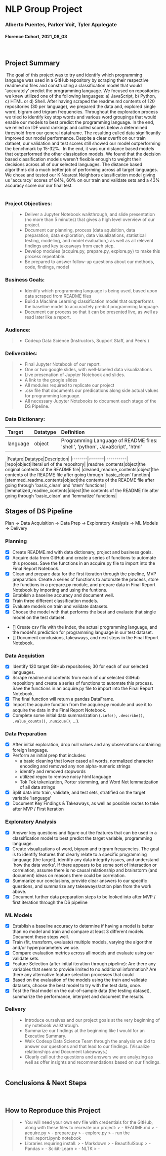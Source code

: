 # NLP Group Project
### Alberto Puentes, Parker Voit, Tyler Applegate
#### Florence Cohort, 2021_08_03
​
## Project Summary
​
The goal of this project was to try and identify which programming language was used in a GitHub repository by scraping their respective readme.md files and constructing a classification model that would 'accurately' predict the programming language.  We focused on repositories we knew utilized one of the following languages: a) JavaScript, b) Python, c) HTML or d) Shell.  After having scraped the readme.md contents of 120 repositories (30 per language), we prepared the data and, explored single word, bigram and trigram frequencies.  Throughout the exploration process we tried to identify key stop words and various word groupings that would enable our models to best predict the programming language.  In the end, we relied on IDF word rankings and culled scores below a determined threshold from our general dataframe.  The resulting culled data significantly improved our model performance.  Despite a clear overfit on our train dataset, our validation and test scores still showed our model outperforming the benchmark by 15-32%. 
​
In the end, it was our distance based models that outperformed the other classication models.  We found that the decision based classification models weren't flexible enough to weight their decisions across all of our selected languages.  The distance based algorithms did a much better job of performing across all target languages.  We chose and tested our K Nearest Neighbors classification model giving us 'accuracy' scores of 84%, 60% on our train and validate sets and a 43% accuracy score our our final test.  
​
### Project Objectives:
> - Deliver a Jupyter Notebook walkthrough, and slide presentation (no more than 5 minutes) that gives a high level overview of our project.
> - Document our planning, process (data aquisition, data preparation, data exploration, data visualizations, statistical testing, modeling, and model evaluation,) as well as all relevent findings and key takeaways from each step.
> - Develop modules (acquire.py, prepare.py, explore.py) to make this process repeatable.
> - Be prepared to answer follow-up questions about our methods, code, findings, model
​
### Business Goals:
> - Identify which programming language is being used, based upon data scraped from README files
> - Build a Machine Learning classification model that outperforms the baseline model to accuractely predict programming language.
> - Document our process so that it can be presented live, as well as read later like a report.
​
### Audience:
> - Codeup Data Science (Instructors, Support Staff, and Peers.)
​
### Deliverables:
> - Final Jupyter Notebook of our report.
> - One or two google slides, with well-labeled data visualizations
> - Live presenation of Jupyter Notebook and slides.
> - A link to the google slides
> - All modules required to replicate our project
> - .csv file that documents our predications along side actual values for programming language.
> - All necessary Jupyter Notebooks to document each stage of the DS Pipeline.
​
​
### Data Dictionary:
|Target|Datatype|Definition|
|:-------|:-------|:----------|
|language|object|Programming Language of README files: 'shell', 'python', 'JavaScript', 'html'|
​
|Feature|Datatype|Description|
|:-------|:-------|:----------|
|repo|object|literal url of the repository|
|readme_contents|object|the original contents of the README file|
|cleaned_readme_contents|object|the contents of the README file after going through 'basic_clean' function|
|stemmed_readme_contents|object|the contents of the README file after going through 'basic_clean' and 'stem' functions|
|lemmatized_readme_contents|object|the contents of the README file after going through 'basic_clean' and 'lemmatize' functions|
​
## Stages of DS Pipeline
Plan -> Data Acquisition -> Data Prep -> Exploratory Analysis -> ML Models -> Delivery
​
### Planning
- [x] Create README.md with data dictionary, project and business goals.
- [x] Acquire data from GitHub and create a series of functions to automate this process. Save the functions in an acquire.py file to import into the Final Report Notebook.
- [x] Clean and prepare data for the first iteration through the pipeline, MVP preparation. Create a series of functions to automate the process, store the functions in a prepare.py module, and prepare data in Final Report Notebook by importing and using the funtions.
- [x] Establish a baseline accuracy and document well.
- [x] Train three different classification models.
- [x] Evaluate models on train and validate datasets.
- [x] Choose the model with that performs the best and evaluate that single model on the test dataset.
- [] Create csv file with the index, the actual programming language, and the model's prediction for programming language in our test dataset.
- [] Document conclusions, takeaways, and next steps in the Final Report Notebook.
​
### Data Acquistion
- [x] Identify 120 target GitHub repositories; 30 for each of our selected languages. 
- [x] Scrape readme.md contents from each of our selected GitHub repositiory and create a series of functions to automate this process. Save the functions in an acquire.py file to import into the Final Report Notebook.
- [x] The final function will return a pandas DataFrame.
- [x] Import the acquire function from the acquire.py module and use it to acquire the data in the Final Report Notebook.
- [x] Complete some initial data summarization (`.info()`, `.describe()`, `.value_counts()`, `.nunique()`, ...).
​
### Data Preparation
- [x] After initial exploration, drop null values and any observations containing foreign language.
- [x] Perform an initial prep that includes:
    * a basic cleaning that lower cased all words, normalized character encoding and removed any non alpha-numeric strings
    * identify and removed stopwords
    * utilized regex to remove noisy html language
    * Tok Tok tokenization, Porter stemming, and Word Net lemmatization of all data strings
- [x] Split data into train, validate, and test sets, stratified on the target variable 'language'
- [x] Document Key Findings & Takeaways, as well as possible routes to take after MVP / First Iteration
​
### Exploratory Analysis
- [x] Answer key questions and figure out the features that can be used in a classification model to best predict the target variable, programming language. 
- [x] Create visualizations of word, bigram and trigram frequencies. The goal is to identify features that clearly relate to a specific programming language (the target), identify any data integrity issues, and understand 'how the data works'. If there appears to be some sort of interaction or correlation, assume there is no causal relationship and brainstorm (and document) ideas on reasons there could be correlation.
- [x] Summarize our conclusions, provide clear answers to our specific questions, and summarize any takeaways/action plan from the work above.
- [x] Document further data preparation steps to be looked into after MVP / first iteration through the DS pipeline
​
### ML Models
- [x] Establish a baseline accuracy to determine if having a model is better than no model and train and compare at least 3 different models. Document these steps well.
- [x] Train (fit, transform, evaluate) multiple models, varying the algorithm and/or hyperparameters we use.
- [x] Compare evaluation metrics across all models and evaluate using our validate sets.
- [x] Feature Selection (after initial iteration through pipeline): Are there any variables that seem to provide limited to no additional information?  Are there any alternative feature selection processes that could 
- [x] Based on the evaluation of the models using the train and validate datasets, choose the best model to try with the test data, once.
- [x] Test the final model on the out-of-sample data (the testing dataset), summarize the performance, interpret and document the results.
​
### Delivery
> - Introduce ourselves and our project goals at the very beginning of my notebook walkthrough.
> - Summarize our findings at the beginning like I would for an Executive Summary. 
> - Walk Codeup Data Science Team through the analysis we did to answer our questions and that lead to our findings. (Visualize relationships and Document takeaways.) 
> - Clearly call out the questions and answers we are analyzing as well as offer insights and recommendations based on our findings.
​
## Conclusions & Next Steps
​
​
## How to Reproduce this Project
> - You will need your own env file with credentials for the GitHub, along with these files to recreate our project:
    > - README.md
    > - acquire.py
    > - prepare.py 
    > - explore.py
    > - run the final_report.ipynb notebook
> - Libraries requiring install:
    > - Markdown
    > - BeautifulSoup
    > - Pandas
    > - Scikit-Learn
    > - NLTK
    > - 